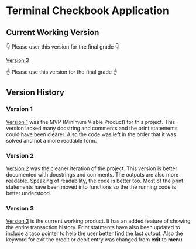 # Terminal Checkbook Application

## Current Working Version

:point_down: Please user this version for the final grade :point_down:

[Version 3](https://github.com/RyanMcCall/checkbook_application/blob/master/checkbook_final_version.py)

:point_up: Please use this version for the final grade :point_up:

## Version History

### Version 1

[Version 1](https://github.com/RyanMcCall/checkbook_application/blob/master/checkbook_v1/checkbook_v1.py) was the MVP (Minimum Viable Product) for this project. This version lacked many docstring and comments and the print statements could have been clearer. Also the code was left in the order that it was solved and not a more readable form.

### Version 2

[Version 2](https://github.com/RyanMcCall/checkbook_application/blob/master/checkbook_v2/checkbook_v2.py) was the cleaner iteration of the project. This version is better documented with docstrings and comments. The outputs are also more readable. Speaking of readability, the code is better too. Most of the print statements have been moved into functions so the the running code is better understood.

### Version 3

[Version 3](https://github.com/RyanMcCall/checkbook_application/blob/master/checkbook_final_version.py) is the current working product. It has an added feature of showing the entire transaction history. Print statments have also been updated to include a taco pointer to help the user better find the last output. Also the keyword for exit the credit or debit entry was changed from **exit** to **menu**